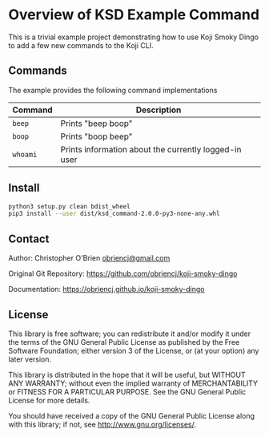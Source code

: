 # Overview of KSD Example Command

This is a trivial example project demonstrating how to use Koji Smoky
Dingo to add a few new commands to the Koji CLI.


## Commands

The example provides the following command implementations

| Command | Description |
|---------|-------------|
|`beep` |Prints "beep boop" |
|`boop` |Prints "boop beep" |
|`whoami` |Prints information about the currently logged-in user |


## Install

```bash
python3 setup.py clean bdist_wheel
pip3 install --user dist/ksd_command-2.0.0-py3-none-any.whl
```


## Contact

Author: Christopher O'Brien  <obriencj@gmail.com>

Original Git Repository: <https://github.com/obriencj/koji-smoky-dingo>

Documentation: <https://obriencj.github.io/koji-smoky-dingo>


## License

This library is free software; you can redistribute it and/or modify
it under the terms of the GNU General Public License as published by
the Free Software Foundation; either version 3 of the License, or (at
your option) any later version.

This library is distributed in the hope that it will be useful, but
WITHOUT ANY WARRANTY; without even the implied warranty of
MERCHANTABILITY or FITNESS FOR A PARTICULAR PURPOSE.  See the GNU
General Public License for more details.

You should have received a copy of the GNU General Public License
along with this library; if not, see <http://www.gnu.org/licenses/>.
